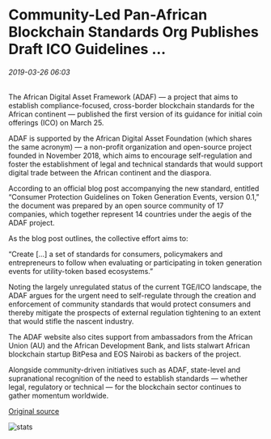 # Community-Led Pan-African Blockchain Standards Org Publishes Draft ICO Guidelines ...

###### 2019-03-26 06:03

The African Digital Asset Framework (ADAF) — a project that aims to establish compliance-focused, cross-border blockchain standards for the African continent — published the first version of its guidance for initial coin offerings (ICO) on March 25.

ADAF is supported by the African Digital Asset Foundation (which shares the same acronym) — a non-profit organization and open-source project founded in November 2018, which aims to encourage self-regulation and foster the establishment of legal and technical standards that would support digital trade between the African continent and the diaspora.

According to an official blog post accompanying the new standard, entitled “Consumer Protection Guidelines on Token Generation Events, version 0.1,” the document was prepared by an open source community of 17 companies, which together represent 14 countries under the aegis of the ADAF project.

As the blog post outlines, the collective effort aims to:

“Create \[...\] a set of standards for consumers, policymakers and entrepreneurs to follow when evaluating or participating in token generation events for utility-token based ecosystems.”

Noting the largely unregulated status of the current TGE/ICO landscape, the ADAF argues for the urgent need to self-regulate through the creation and enforcement of community standards that would protect consumers and thereby mitigate the prospects of external regulation tightening to an extent that would stifle the nascent industry.

The ADAF website also cites support from ambassadors from the African Union (AU) and the African Development Bank, and lists stalwart African blockchain startup BitPesa and EOS Nairobi as backers of the project.

Alongside community-driven initiatives such as ADAF, state-level and supranational recognition of the need to establish standards — whether legal, regulatory or technical — for the blockchain sector continues to gather momentum worldwide.

[Original source](https://cointelegraph.com/news/community-led-pan-african-blockchain-standards-org-publishes-draft-ico-guidelines)

![stats](https://c.statcounter.com/11760860/0/a89fa40b/1/ "stats")